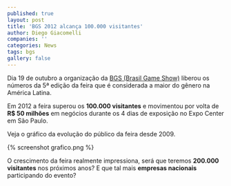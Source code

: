 ```yaml
---
published: true
layout: post
title: 'BGS 2012 alcança 100.000 visitantes'
author: Diego Giacomelli
companies: ''
categories: News
tags: bgs
gallery: false
---
```

 
Dia 19 de outubro a organização da <a href="http://www.brasilgameshow.com.br " target="_blank">BGS (Brasil Game Show)</a> liberou os números da 5ª edição da feira que é considerada a maior do gênero na América Latina.
 
Em 2012 a feira superou os <strong>100.000 visitantes</strong>  e movimentou por volta de<strong> R$ 50 milhões</strong> em negócios durante os 4 dias de exposição no Expo Center em São Paulo.
 
Veja o gráfico da evolução do público da feira desde 2009.

{% screenshot grafico.png %}

O crescimento da feira realmente impressiona, será que teremos <strong>200.000 visitantes</strong> nos próximos anos? E que tal mais **empresas nacionais** participando do evento?